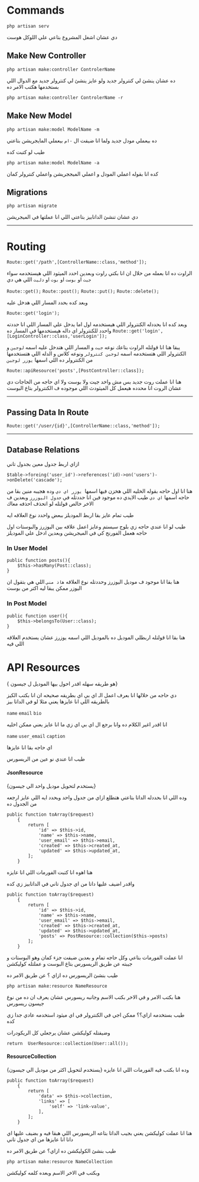 # Commands

``php artisan serv``

دي عشان اشغل المشروع بتاعي علي اللوكل هوست 

## Make New Controller

``php artisan make:controller ControlerName``

ده عشان ينشئ لي كنترولر جديد ولو عايز ينشئ لي كنترولر جديد مع الدوال اللي بستخدمها هكتب الامر ده

``php artisan make:controller ControlerName -r``

## Make New Model

``php artisan make:model ModelName -m``

ده بيعملي مودل جديد ولما انا ضيفت ال `-ام` بيعملي المايجريشن بتاعتي 

طيب لو كتبت كده

``php artisan make:model ModelName -a``

كده انا بقوله اعملي المودل و اعملي الميججريشن واعملي كنترولر كمان


## Migrations

``php artisan migrate``

دي عشان تنشئ الداتابيز بتاعتي اللي انا عملتها في الميجريشن

-----

# Routing

```Route::get('/path',[ControllerName::class,'method']);```

الراوت ده انا بعمله من خلال ان انا بكتي راوت وبعدين احدد الميثود اللي هيستخدمه سواء `جيت` او `بوست` او `بوت` او `دليت`
اللي هي دي

```Route::get();``` 
```Route::post();```
```Route::put();```
```Route::delete();```

وبعد كده بحدد المسار اللي هدخل عليه 

```Route::get('login');``` 

 وبعد كده انا بحددله الكنترولر اللي هيستخدمه اول اما يدخل علي المسار اللي انا حددته واحدد للكنترولر اي داله هيستخدمها في المسار ده
 ```Route::get('login',[LoginController::class,'userLogin']);```

يبقا هنا انا قولتله الراوت بتاعك نوعه `جيت` و المسار اللي هتدخل عليه اسمه `لوجين`
و الكنترولر اللي هتستخدمه اسمه `لوجين كنترولر` ونوعه كلاس
و الدله اللي هتستخدمها من الكنترولر ده اللي اسمها `يوزر لوجين`

```Route::apiResource('posts',[PostController::class]);```

هنا انا عملت روت جديد بس مش واخد جيت ولا بوست ولا اي حاجه من الحاجات دي عشان الروت انا محدده هيعمل كل الميثودث اللي  موجوده ف الكنترولر بتاع البوست  

-----
## Passing Data In Route

```Route::get('/user/{id}',[ControllerName::class,'method']);```

-----
## Database Relations

ازاي اربط جدول معين بجدول تاني

```$table->foreing('user_id')->references('id)->on('users')->onDelete('cascade');```

هنا انا اول حاجه بقوله الخليه اللي هخزن فيها اسمها` يوزر اي دي` وده هجيبه منين بقا من حاجه اسمها `اي دي` طيب الايدي ده موجود فين انا حددتله في `جدول اليوزرز` وبعدين ف الاخر خالص قولتله لو اتحذف احذفه معاك 


طيب تمام عايز بقا اربط الموديلز ببعض واحدد نوع العلاقه ايه

طيب لو انا عندي حاجه زي بلوج سيستم وعايز اعمل علاقه بين اليوزرز والبوستات
اول حاجه هعمل الفورنج كي في الميجريشن وبعدين ادخل علي الموديلز

### In User Model
```
public function posts(){
    $this->hasMany(Post::class);
}
```

هنا بقا انا موجود ف موديل اليوزرز وحددتله نوع العلاقه `هاذ مني` اللي هي بتقول ان اليوزر ممكن يبقا ليه اكتر من بوست

### In Post Model
```
public function user(){
    $this->belongsTo(User::class);
}
```

هنا بقا انا قولتله اربطلي الموديل ده بالموديل اللي اسمه يوزرز عشان يستخدم العلاقه اللي فيه


# API Resources

{ هو طريقه سهله اقدر احول بيها الموديل ل جيسون}

دي حاجه من خلالها انا بعرف اعمل الـ اي بي اي بطريقه صحيحه ان انا بكتب الكيز بالطريقه اللي انا عايزها 
يعني مثلا لو في الداتا بيز 

`name`  `email`  `bio`

انا اقدر اغير الكلام ده وانا برجع ال اي بي اي زي ما انا عايز يعني ممكن اخليه
 
`name`  `user_email`  `caption`

اي حاجه بقا انا عايزها 



طيب انا عندي نو عين من الريسورس 

#### JsonResource
{يستخدم لتحويل موديل واحد الي جيسون}

وده اللي انا بحددله الداتا بتاعتي هتطلع ازاي من جدول واحد
وبحدد ايه اللي عايز ارجعه من الجدول ده

```
public function toArray($request)
    {
        return [
            'id' => $this->id,
            'name' => $this->name,
            'user_email' => $this->email,
            'created' => $this->created_at,
            'updated' => $this->updated_at,
        ];
    }
```

هنا اهوه انا كتبت الفورمات اللي انا عايزه 

واقدر اضيف عليها داتا من اي جدول تاني في الداتابيز زي كده

```
public function toArray($request)
    {
        return [
            'id' => $this->id,
            'name' => $this->name,
            'user_email' => $this->email,
            'created' => $this->created_at,
            'updated' => $this->updated_at,
            'posts' => PostResource::collection($this->posts)
        ];
    }
```

انا عملت الفورمات بتاعي وكل حاجه تمام و بعدين ضيفت جزء كمان وهو البوستات و جيبته عن طريق الريسورس بتاع البوست و عملتله كوليكشن

طيب بنشئ الريسورس ده ازاي ؟ عن طريق الامر ده

```php artisan make:resource NameResource```

هنا بكتب الامر و في الاخر بكتب الاسم وجانبه ريسورس عشان يعرف ان ده من نوع جيسون ريسورس

طيب بستخدمه ازاي؟؟
ممكن اجي في الكنترولر في اي ميثود استخدمه عادي جدا زي كده

وضيفتله كوليكشن عشان يرجعلي كل الريكودرات

```
return  UserResource::collection(User::all());
```
#### ResourceCollection
{يستخدم لتحويل اكثر من موديل الي جيسون}
وده انا بكتب فيه الفورمات اللي انا عايزه 

```
public function toArray($request)
    {
        return [
            'data' => $this->collection,
            'links' => [
                'self' => 'link-value',
            ],
        ];
    }
```

هنا انا عملت كوليكشن يعني بجيب الداتا بتاعه الريسورس اللي هبقا فيه و بضيف عليها اي داتا انا عايزها من اي جدول تاني  

طيب بنشئ الكوليكشن ده ازاي؟ عن طريق الامر ده

```php artisan make:resource NameCollection```

وبكتب في الاخر الاسم وبعده كلمه كوليكشن









